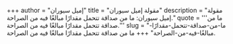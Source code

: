 +++
author = "إميل سيوران"
title = "مقولة إميل سيوران"
description = "مقولة إميل سيوران: ما من صداقة تتحمل مقدارًا مبالغًا فيه من الصراحة."
quote = '''ما من صداقة تتحمل مقدارًا مبالغًا فيه من الصراحة.'''
slug = "ما-من-صداقة-تتحمل-مقدارًا-مبالغًا-فيه-من-الصراحة"
+++
ما من صداقة تتحمل مقدارًا مبالغًا فيه من الصراحة.
